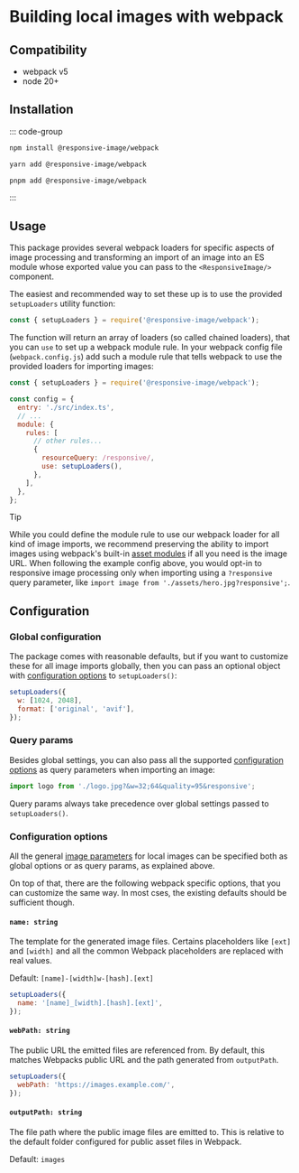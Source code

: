 # Building local images with webpack

## Compatibility

- webpack v5
- node 20+

## Installation

::: code-group

```bash [npm]
npm install @responsive-image/webpack
```

```bash [yarn]
yarn add @responsive-image/webpack
```

```bash [pnpm]
pnpm add @responsive-image/webpack
```

:::

## Usage

This package provides several webpack loaders for specific aspects of image processing and transforming an import of an image into an ES module whose exported value you can pass to the `<ResponsiveImage/>` component.

The easiest and recommended way to set these up is to use the provided `setupLoaders` utility function:

```js
const { setupLoaders } = require('@responsive-image/webpack');
```

The function will return an array of loaders (so called chained loaders), that you can `use` to set up a webpack module rule. In your webpack config file (`webpack.config.js`) add such a module rule that tells webpack to use the provided loaders for importing images:

```js
const { setupLoaders } = require('@responsive-image/webpack');

const config = {
  entry: './src/index.ts',
  // ...
  module: {
    rules: [
      // other rules...
      {
        resourceQuery: /responsive/,
        use: setupLoaders(),
      },
    ],
  },
};
```

> [!TIP]
> While you could define the module rule to use our webpack loader for all kind of image imports, we recommend preserving the ability to import images using webpack's built-in [asset modules](https://webpack.js.org/guides/asset-modules/) if all you need is the image URL. When following the example config above, you would opt-in to responsive image processing only when importing using a `?responsive` query parameter, like `import image from './assets/hero.jpg?responsive';`.

## Configuration

### Global configuration

The package comes with reasonable defaults, but if you want to customize these for all image imports globally, then you can pass an optional object with [configuration options](#configuration-options) to `setupLoaders()`:

```js
setupLoaders({
  w: [1024, 2048],
  format: ['original', 'avif'],
});
```

### Query params

Besides global settings, you can also pass all the supported [configuration options](#configuration-options) as query parameters when importing an image:

```js
import logo from './logo.jpg?&w=32;64&quality=95&responsive';
```

Query params always take precedence over global settings passed to `setupLoaders()`.

### Configuration options

All the general [image parameters](../usage/local-images.md#image-parameters-reference) for local images can be specified both as global options or as query params, as explained above.

On top of that, there are the following webpack specific options, that you can customize the same way. In most cses, the existing defaults should be sufficient though.

#### `name: string`

The template for the generated image files. Certains placeholders like `[ext]` and `[width]` and all the common Webpack placeholders are replaced with real values.

Default: `[name]-[width]w-[hash].[ext]`

```js
setupLoaders({
  name: '[name]_[width].[hash].[ext]',
});
```

#### `webPath: string`

The public URL the emitted files are referenced from. By default, this matches Webpacks public URL and the path generated from `outputPath`.

```js
setupLoaders({
  webPath: 'https://images.example.com/',
});
```

#### `outputPath: string`

The file path where the public image files are emitted to. This is relative to the default folder configured for public asset files in Webpack.

Default: `images`
